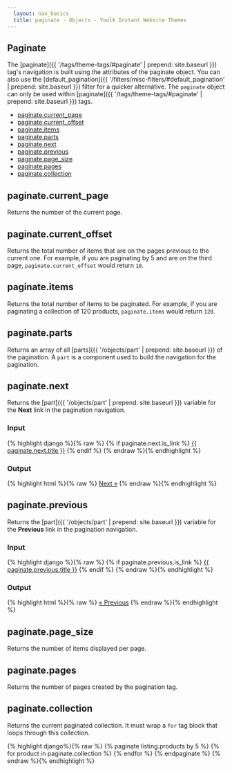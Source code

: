 ```yaml
---
  layout: nav_basics
  title: paginate - Objects - Yoolk Instant Website Themes
---
```


<h2 class="section-title">Paginate</h2>

The [paginate]({{ '/tags/theme-tags/#paginate' | prepend: site.baseurl }}) tag's navigation is built using the attributes of the paginate object. You can also use the [default_pagination]({{ '/filters/misc-filters/#default_pagination' | prepend: site.baseurl }}) filter for a quicker alternative. The `paginate` object can only be used within [paginate]({{ '/tags/theme-tags/#paginate' | prepend: site.baseurl }}) tags.

<div class="panel">
  <div class="panel-body">
    <ul>
      <li>
        <a href="#paginate.current_page">paginate.current_page</a>
      </li>
      <li>
        <a href="#paginate.current_offset">paginate.current_offset</a>
      </li>
      <li>
        <a href="#paginate.items">paginate.items</a>
      </li>
      <li>
        <a href="#paginate.parts">paginate.parts</a>
      </li>
      <li>
        <a href="#paginate.next">paginate.next</a>
      </li>
      <li>
        <a href="#paginate.previous">paginate.previous</a>
      </li>
      <li>
        <a href="#paginate.page_size">paginate.page_size</a>
      </li>
      <li>
        <a href="#paginate.pages">paginate.pages</a>
      </li>
      <li>
        <a href="#paginate.collection">paginate.collection</a>
      </li>
    </ul>
  </div>
</div>

<h2 class="tags" id="paginate.current_page">paginate.current_page</h2>

Returns the number of the current page.

<h2 class="tags" id="paginate.current_offset">paginate.current_offset</h2>

Returns the total number of items that are on the pages previous to the current one. For example, if you are paginating by 5 and are on the third page, `paginate.current_offset` would return `10`.

<h2 class="tags" id="paginate.items">paginate.items</h2>

Returns the total number of items to be paginated. For example, if you are paginating a collection of 120 products, `paginate.items` would return `120`.

<h2 class="tags" id="paginate.parts">paginate.parts</h2>

Returns an array of all [parts]({{ '/objects/part' | prepend: site.baseurl }}) of the pagination. A `part` is a component used to build the navigation for the pagination.

<h2 class="tags" id="paginate.next">paginate.next</h2>

Returns the [part]({{ '/objects/part' | prepend: site.baseurl }}) variable for the **Next** link in the pagination navigation.

<div class="panel">
  <div class="panel-header">
    <h3>Input</h3>
  </div>
  <div class="panel-body">
{% highlight django %}{% raw %}
{% if paginate.next.is_link %}
  <a href="{{ paginate.next.url }}">{{ paginate.next.title }}</a>
{% endif %}
{% endraw %}{% endhighlight %}
  </div>
</div>

<div class="panel">
  <div class="panel-header">
    <h3>Output</h3>
  </div>
  <div class="panel-body">
{% highlight html %}{% raw %}
<!-- If we're not on the last page, and there still needs to be a Next link -->
<a href="/galleries?page=17">Next »</a>
{% endraw %}{% endhighlight %}
  </div>
</div>

<h2 class="tags" id="paginate.previous">paginate.previous</h2>

Returns the [part]({{ '/objects/part' | prepend: site.baseurl }}) variable for the **Previous** link in the pagination navigation.

<div class="panel">
  <div class="panel-header">
    <h3>Input</h3>
  </div>
  <div class="panel-body">
{% highlight django %}{% raw %}
{% if paginate.previous.is_link %}
  <a href="{{ paginate.previous.url }}">{{ paginate.previous.title }}</a>
{% endif %}
{% endraw %}{% endhighlight %}
  </div>
</div>

<div class="panel">
  <div class="panel-header">
    <h3>Output</h3>
  </div>
  <div class="panel-body">
{% highlight html %}{% raw %}
<!-- If we're not on the first page, and there still needs to be a Previous link -->
<a href="/galleries?page=15">« Previous</a>
{% endraw %}{% endhighlight %}
  </div>
</div>

<h2 class="tags" id="paginate.page_size">paginate.page_size</h2>

Returns the number of items displayed per page.

<h2 class="tags" id="paginate.pages">paginate.pages</h2>

Returns the number of pages created by the pagination tag.

<h2 class="tags" id="paginate.collection">paginate.collection</h2>

Returns the current paginated collection. It must wrap a `for` tag block that loops through this collection.

<div class="panel">
  <div class="panel-body">
{% highlight django%}{% raw %}
{% paginate listing.products by 5 %}
  {% for product in paginate.collection %}
    <!--show product details here -->
  {% endfor %}
{% endpaginate %}
{% endraw %}{% endhighlight %}
  </div>
</div>
